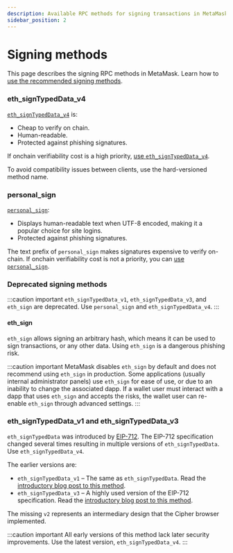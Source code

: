 ```yaml
---
description: Available RPC methods for signing transactions in MetaMask.
sidebar_position: 2
---
```


# Signing methods

This page describes the signing RPC methods in MetaMask.
Learn how to [use the recommended signing methods](../how-to/sign-data.md).

### eth_signTypedData_v4

[`eth_signTypedData_v4`](https://metamask.github.io/api-playground/api-documentation/#eth_signTypedDatav4)
is:

- Cheap to verify on chain.
- Human-readable.
- Protected against phishing signatures.

If onchain verifiability cost is a high priority,
[use `eth_signTypedData_v4`](../how-to/sign-data.md#use-eth_signtypeddata_v4).

To avoid compatibility issues between clients, use the hard-versioned method name.

### personal_sign

[`personal_sign`](https://metamask.github.io/api-playground/api-documentation/#personal_sign): 

- Displays human-readable text when UTF-8 encoded, making it a popular choice for site logins. 
- Protected against phishing signatures.

The text prefix of `personal_sign` makes signatures expensive to verify on-chain.
If onchain verifiability cost is not a priority, you can
[use `personal_sign`](../how-to/sign-data.md#use-personal_sign).

### Deprecated signing methods

:::caution important
`eth_signTypedData_v1`, `eth_signTypedData_v3`, and `eth_sign` are deprecated.
Use `personal_sign` and `eth_signTypedData_v4`.
:::

#### eth_sign

`eth_sign` allows signing an arbitrary hash, which means it can be used to sign transactions, or any other
data. Using `eth_sign` is a dangerous phishing risk.

:::caution important
MetaMask disables `eth_sign` by default and does not recommend using `eth_sign` in production.
Some applications (usually internal administrator panels) use `eth_sign` for ease of
use, or due to an inability to change the associated dapp.
If a wallet user must interact with a dapp that uses `eth_sign` and accepts the risks,
the wallet user can re-enable `eth_sign` through advanced settings.
:::

### eth_signTypedData_v1 and eth_signTypedData_v3 

`eth_signTypedData` was introduced by [EIP-712](https://eips.ethereum.org/EIPS/eip-712).
The EIP-712 specification changed several times resulting in multiple versions
of `eth_signTypedData`. Use `eth_signTypedData_v4`.

The earlier versions are: 
- `eth_signTypedData_v1` – The same as `eth_signTypedData`.
  Read the
  [introductory blog post to this method](https://medium.com/metamask/scaling-web3-with-signtypeddata-91d6efc8b290).
- `eth_signTypedData_v3` – A highly used version of the EIP-712 specification.
  Read the
  [introductory blog post to this method](https://medium.com/metamask/eip712-is-coming-what-to-expect-and-how-to-use-it-bb92fd1a7a26).

The missing `v2` represents an intermediary design that the Cipher browser implemented. 

:::caution important
All early versions of this method lack later security improvements.
Use the latest version, `eth_signTypedData_v4`.
:::